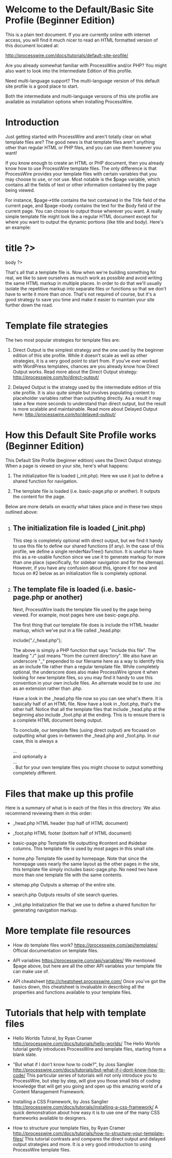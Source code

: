Welcome to the Default/Basic Site Profile (Beginner Edition)
============================================================

This is a plain text document. If you are currently online with 
internet access, you will find it much nicer to read an HTML
formatted version of this document located at:

http://processwire.com/docs/tutorials/default-site-profile/

Are you already somewhat familiar with ProcessWire and/or PHP? You
might also want to look into the Intermediate Edition of this profile.

Need multi-language support? The multi-language version of this 
default site profile is a good place to start. 

Both the intermediate and multi-language versions of this site 
profile are available as installation options when installing 
ProcessWire. 

Introduction
============

Just getting started with ProcessWire and aren't totally clear on what
template files are? The good news is that template files aren't anything 
other than regular HTML or PHP files, and you can use them however you 
want! 

If you know enough to create an HTML or PHP document, then you already 
know how to use ProcessWire template files. The only difference is that
ProcessWire provides your template files with certain variables that 
you may choose to use, or not use. Most notable is the $page variable,
which contains all the fields of text or other information contained
by the page being viewed.

For instance, $page->title contains the text contained in the Title 
field of the current page, and $page->body contains the text for the 
Body field of the current page. You can choose to output those wherever
you want. A really simple template file might look like a regular HTML 
document except for where you want to output the dynamic portions (like 
title and body). Here's an example: 

  <html>
    <head>
      <title><?= $page->title ?></title>
    </head>
    <body>
      <h1><?= $page->title ?></h1>
      <?= $page->body ?>
    </body>
  </html>

That's all that a template file is. Now when we're building something
for real, we like to save ourselves as much work as possible and avoid
writing the same HTML markup in multiple places. In order to do that
we'll usually isolate the repetitive markup into separate files or
functions so that we don't have to write it more than once. That's 
not required of course, but it's a good strategy to save you time and
make it easier to maintain your site further down the road. 

Template file strategies
========================

The two most popular strategies for template files are:

  1. Direct Output is the simplest strategy and the one used by the
     beginner edition of this site profile. While it doesn't scale as 
     well as other strategies, it is a very good point to start from. 
     If you've ever worked with WordPress templates, chances are you 
     already know how Direct Output works. Read more about the Direct 
     Output strategy:
     http://processwire.com/to/direct-output/

  2. Delayed Output is the strategy used by the intermediate edition 
     of this site profile. It is also quite simple but involves 
     populating content to placeholder variables rather than outputting
     directly. As a result it may take a few more seconds to understand
     than direct output, but the result is more scalable and 
     maintainable. Read more about Delayed Output here: 
     http://processwire.com/to/delayed-output/


How this Default Site Profile works (Beginner Edition)
======================================================

This Default Site Profile (beginner edition) uses the Direct Output
strategy. When a page is viewed on your site, here's what happens:

  1. The initialization file is loaded (_init.php).
     Here we use it just to define a shared function for navigation. 

  2. The template file is loaded (i.e. basic-page.php or another).
     It outputs the content for the page.  


Below are more details on exactly what takes place and in these two
steps outlined above: 

  1. The initialization file is loaded (_init.php)
     ---------------------------------------------
     This step is completely optional with direct output, but we find
     it handy to use this file to define our shared functions (if any).
     In the case of this profile, we define a single renderNavTree() 
     function. It is useful to have this as a re-usable function since
     we use it to generate markup for more than one place (specifically,
     for sidebar navigation and for the sitemap). However, if you have
     any confusion about this, ignore it for now and focus on #2 below
     as an initialization file is completely optional. 


  2. The template file is loaded (i.e. basic-page.php or another)
     ------------------------------------------------------
     Next, ProcessWire loads the template file used by the page being
     viewed. For example, most pages here use basic-page.php. 

     The first thing that our template file does is include the HTML
     header markup, which we've put in a file called _head.php:

     include("./_head.php"); 

     The above is simply a PHP function that says "include this file".
     The leading "./" just means "from the current directory". We also
     have an underscore "_" prepended to our filename here as a way
     to identify this as an include file rather than a regular template
     file. While completely optional, the underscore does also make 
     ProcessWire ignore it when looking for new template files, so you
     may find it handy to use this convention in your own include files.
     An alternate would be to use .inc as an extension rather than .php.

     Have a look in the _head.php file now so you can see what's there.
     It is basically half of an HTML file. Now have a look in _foot.php,
     that's the other half. Notice that all the template files that 
     include _head.php at the beginning also include _foot.php at the
     ending. This is to ensure there is a complete HTML document being
     output. 

     To conclude, our template files (using direct output) are focused
     on outputting what goes in-between the _head.php and _foot.php.
     In our case, this is always a <div id='content'>...</div> and 
     optionally a <div id='sidebar'>...</div>. But for your own
     template files you might choose to output something completely 
     different. 

Files that make up this profile
===============================

Here is a summary of what is in each of the files in this directory. 
We also recommend reviewing them in this order: 

- _head.php
  HTML header (top half of HTML document)

- _foot.php
  HTML footer (bottom half of HTML document)

- basic-page.php
  Template file outputting #content and #sidebar columns. This 
  template file is used by most pages in this small site. 

- home.php
  Template file used by homepage. Note that since the homepage uses
  nearly the same layout as the other pages in the site, this 
  template file simply includes basic-page.php. No need two have 
  more than one template file with the same contents. 

- sitemap.php
  Outputs a sitemap of the entire site. 

- search.php
  Outputs results of site search queries. 

- _init.php
  Initialization file that we use to define a shared function for
  generating navigation markup. 


More template file resources
============================

- How do template files work?
  https://processwire.com/api/templates/
  Official documentation on template files. 

- API variables
  https://processwire.com/api/variables/
  We mentioned $page above, but here are all the other API variables 
  your template file can make use of. 

- API cheatsheet
  http://cheatsheet.processwire.com/
  Once you've got the basics down, this cheatsheet is invaluable in 
  describing all the properties and functions available to your
  template files. 


Tutorials that help with template files
=======================================

- Hello Worlds Tutoral, by Ryan Cramer
  http://processwire.com/docs/tutorials/hello-worlds/
  The Hello Worlds tutorial gently introduces ProcessWire and template 
  files, starting from a blank slate.

- "But what if I don't know how to code?", by Joss Sanglier
  http://processwire.com/docs/tutorials/but-what-if-i-dont-know-how-to-code/
  This particular series of tutorials will not only introduce you to 
  ProcessWire, but step by step, will give you those small bits of coding 
  knowledge that will get you going and open up this amazing world of a 
  Content Management Framework.

- Installing a CSS Framework, by Joss Sanglier
  http://processwire.com/docs/tutorials/installing-a-css-framework/
  A quick demonstration about how easy it is to use one of the many CSS 
  frameworks available to designers.

- How to structure your template files, by Ryan Cramer
  http://processwire.com/docs/tutorials/how-to-structure-your-template-files/
  This tutorial contrasts and compares the direct output and delayed
  output strategies and more. It is a very good introduction to using
  ProcessWire template files. 


